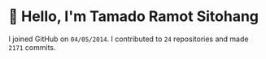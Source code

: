 # :wave: Hello, I'm Tamado Ramot Sitohang

I joined GitHub on `04/05/2014`. I contributed to `24` repositories and made `2171` commits.
